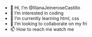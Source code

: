 - 👋 Hi, I’m @IllanaJeineroseCastillo
- 👀 I’m interested in coding
- 🌱 I’m currently learning html, css
- 💞️ I’m looking to collaborate on my fri
- 📫 How to reach me watch me

<!---
IllanaJeineroseCastillo/IllanaJeineroseCastillo is a ✨ special ✨ repository because its `README.md` (this file) appears on your GitHub profile.
You can click the Preview link to take a look at your changes.
--->
